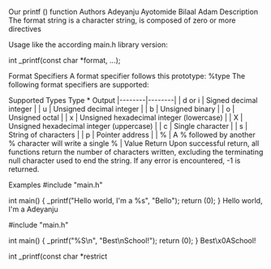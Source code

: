 Our printf () function
Authors
Adeyanju Ayotomide
Bilaal Adam
Description
The format string is a character string, is composed of zero or more directives

Usage
like the according main.h library version:

int _printf(const char *format, ...);

Format Specifiers
A format specifier follows this prototype: %type The following format specifiers are supported:

Supported Types
Type * Output |--------|--------| | d or i | Signed decimal integer | | u | Unsigned decimal integer | | b | Unsigned binary | | o | Unsigned octal | | x | Unsigned hexadecimal integer (lowercase) | | X | Unsigned hexadecimal integer (uppercase) | | c | Single character | | s | String of characters | | p | Pointer address | | % | A % followed by another % character will write a single % |
Value Return
Upon successful return, all functions return the number of characters written, excluding the terminating null character used to end the string. If any error is encountered, -1 is returned.

Examples
#include "main.h"

int main()
{
	_printf("Hello world, I'm a %s", "Bello");
	return (0);
}
Hello world, I'm a Adeyanju

#include "main.h"

int main()
{
	_printf("%S\n", "Best\nSchool!");
	return (0);
}
Best\x0ASchool!

int _printf(const char *restrict
